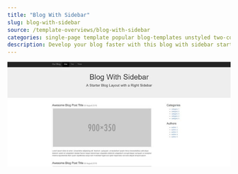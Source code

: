 ```yaml
---
title: "Blog With Sidebar"
slug: blog-with-sidebar
source: /template-overviews/blog-with-sidebar
categories: single-page template popular blog-templates unstyled two-column starter single-column
description: Develop your blog faster with this blog with sidebar starter theme.
---
```


<img src="/img/blog-with-sidebar.jpg" class="img-responsive" alt="Blog With Sidebar, Starter Layout for Bootstrap">
